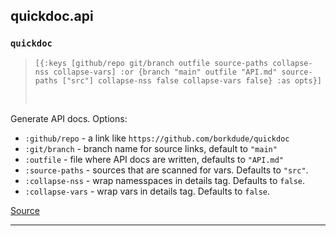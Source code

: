 ## quickdoc.api
### `quickdoc`
> <pre><code>[{:keys [github/repo git/branch outfile source-paths collapse-nss collapse-vars] :or {branch "main" outfile "API.md" source-paths ["src"] collapse-nss false collapse-vars false} :as opts}]</code></pre><br>

Generate API docs. Options:
  * `:github/repo` -  a link like `https://github.com/borkdude/quickdoc`
  * `:git/branch` - branch name for source links, default to `"main"`
  * `:outfile` - file where API docs are written, defaults to `"API.md"`
  * `:source-paths` - sources that are scanned for vars. Defaults to `"src"`.
  * `:collapse-nss` - wrap namesspaces in details tag. Defaults to `false`.
  * `:collapse-vars` - wrap vars in details tag. Defaults to `false`.
  

[Source](https://github.com/borkdude/quickdoc/blob/main/src/quickdoc/api.cljc#L6-L43)
<hr>
